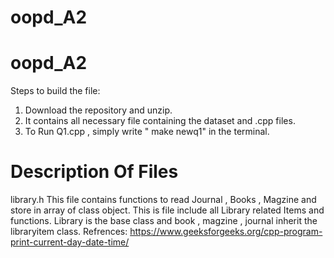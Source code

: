# oopd_A2
# oopd_A2
Steps to build the file:
1. Download the repository and unzip.
2. It contains all necessary file containing the dataset and .cpp files.
3. To Run Q1.cpp , simply write " make newq1" in the terminal.
# Description Of Files 
library.h
This file contains functions to read Journal , Books , Magzine and store in array of class object.
This is file include all Library related Items and functions.
Library is the base class and book , magzine , journal inherit the libraryitem class.
Refrences:
https://www.geeksforgeeks.org/cpp-program-print-current-day-date-time/
